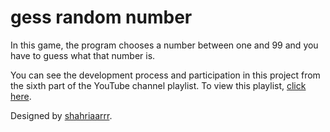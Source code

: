 # gess random number
In this game, the program chooses a number between one and 99 and you have to guess what that number is.

You can see the development process and participation in this project from the sixth part of the YouTube channel playlist. To view this playlist, [click here](https://www.youtube.com/watch?v=DmxiSf9MWHI).

Designed by [shahriaarrr](https://github.com/shahriaarrr).